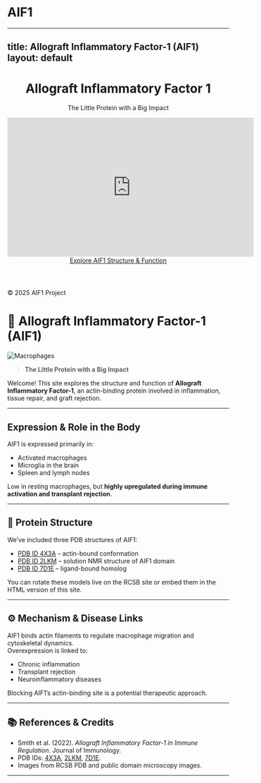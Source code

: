 # AIF1
---
title: Allograft Inflammatory Factor-1 (AIF1)
layout: default
---
<!DOCTYPE html>
<html lang="en">
<head>
  <meta charset="UTF-8">
  <meta name="viewport" content="width=device-width, initial-scale=1.0">
  <title>AIF1 – The Little Protein with a Big Impact</title>
  <link rel="stylesheet" href="assets/style.css">
</head>
<body>
  <header class="hero">
    <h1>Allograft Inflammatory Factor 1</h1>
    <p>The Little Protein with a Big Impact</p>
    <div class="video-container">
      <iframe width="560" height="315" src="https://www.youtube.com/embed/YOURVIDEOID" 
              frameborder="0" allowfullscreen></iframe>
    </div>
    <a class="button" href="expression.html">Explore AIF1 Structure & Function</a>
  </header>
  <footer>
    <p>&copy; 2025 AIF1 Project</p>
  </footer>
</body>
</html>


# 🧬 Allograft Inflammatory Factor-1 (AIF1)

![Macrophages](assets/macrophages.jpg)

> **The Little Protein with a Big Impact**

Welcome! This site explores the structure and function of **Allograft Inflammatory Factor-1**, an actin-binding protein involved in inflammation, tissue repair, and graft rejection.

---

## Expression & Role in the Body

AIF1 is expressed primarily in:

- Activated macrophages  
- Microglia in the brain  
- Spleen and lymph nodes  

Low in resting macrophages, but **highly upregulated during immune activation and transplant rejection**.

---

## 🧩 Protein Structure

We’ve included three PDB structures of AIF1:

- [PDB ID 4X3A](https://www.rcsb.org/structure/4X3A) – actin-bound conformation  
- [PDB ID 2LKM](https://www.rcsb.org/structure/2LKM) – solution NMR structure of AIF1 domain  
- [PDB ID 7D1E](https://www.rcsb.org/structure/7D1E) – ligand-bound homolog  

You can rotate these models live on the RCSB site or embed them in the HTML version of this site.

---

## ⚙️ Mechanism & Disease Links

AIF1 binds actin filaments to regulate macrophage migration and cytoskeletal dynamics.  
Overexpression is linked to:

- Chronic inflammation  
- Transplant rejection  
- Neuroinflammatory diseases  

Blocking AIF1’s actin-binding site is a potential therapeutic approach.

---

## 📚 References & Credits

- Smith et al. (2022). *Allograft Inflammatory Factor-1 in Immune Regulation*. Journal of Immunology.  
- PDB IDs: [4X3A](https://www.rcsb.org/structure/4X3A), [2LKM](https://www.rcsb.org/structure/2LKM), [7D1E](https://www.rcsb.org/structure/7D1E).  
- Images from RCSB PDB and public domain microscopy images.  

---
